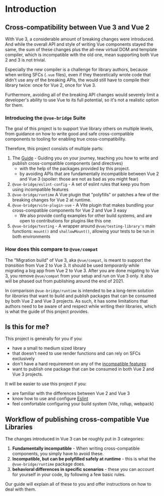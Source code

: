 # Introduction


## Cross-compatibility between Vue 3 and Vue 2

With Vue 3, a considerable amount of breaking changes were introduced. And while the overall API and style of writing Vue components stayed the same, the sum of these changes plus the all-new virtual DOM and template compiler, which is incompatible with the old one, mean supporting both Vue 2 and 3 is not trivial.

Especially the new compiler is a challenge for library authors, because when writing SFCs (`.vue` files), even if they theoretically wrote code that didn't use any of the breaking APIs, the would still have to compile their library twice: once for Vue 2, once for Vue 3.

Furthermore, avoiding all of the breaking API changes would severely limit a developer's ability to use Vue to its full potential, so it's not a realistic option for them.

### Introducing the `@vue-bridge` Suite

The goal of this project is to support Vue library others on multiple levels, from guidance on how to write good and safe cross-compatible components to tooling for enabling true cross-compatibility.

Therefore, this project consists of multiple parts:

1. The [Guide](#) - Guiding you on your journey, teaching you how to write and publish cross-compatible components (and directives) 
   * with the help of the packages provided by this project.
   * by avoiding APIs that are fundamentally incompatible between Vue 2 and Vue 3 (spoiler: those are not as bad as you might fear)
2. `@vue-bridge/eslint-config` - A set of eslint rules that keep you from using incompatible features
2. `@vue-bridge/runtime` A Vue plugin that "polyfills" or patches a few of the breaking changes for Vue 2 at runtime.
3. `@vue-bridge/vite-plugin-vue` - A Vite plugin that makes bundling your cross-compatible components for Vue 2 and Vue 3 easy
    * We also provide config examples for other build systems, and are open to contributions for plugins like this one
4. `@vue-bridge/testing` - A wrapper around `@vue/testing-library's` main functions: `mount()` and `shallowMount()`, allowing your tests to be run in both environments

### How does this compare to `@vue/compat`

The "Migration build" of Vue 3, aka `@vue/compat`, is meant to support the _transition_ from Vue 2 to Vue 3. It should be used *temporarily* while migrating a big app from Vue 2 to Vue 3. After you are done migating to Vue 3, you remove `@vue/compat` from your setup and run on Vue 3 only. It also will be phased out from publishing around the end of 2021.

In comparison `@vue-bridge/runtime` is intended to be a long-term solution for *libraries* that want to build and publish packages that can be consumed by both Vue 2 and Vue 3 projects. As such, it has some limitations that authors need to be aware of and respect while writing their libraries, which is what the guide of this project provides.

## Is this for me?

This project is generally for you if you:

* have a small to medium sized library
* that doesn't need to use render functions and can rely on SFCs exclusively
* don't have a hard requirement on any of the [incompatible features](../compatibility/index.md)
* want to publish one package that can be consumed in both Vue 2 and Vue 3 projects.

It will be easier to use this project if you:

* are familiar with the differences between Vue 2 and Vue 3
* know how to use and configure [Eslint](https://eslint.org)
* feel comfortable configuring your build system (Vite, rollup, webpack)
## Workflow of publishing cross-compatible Vue Libraries

The changes introduced in Vue 3 can be roughly put in 3 categories:

1. **Fundamentally incompatible** - When writing cross-compatible components, you simply have to avoid these.
2. **Incompatible, but can be polyfilled safely at runtime** - this is what the `@vue-bridge/runtime` package does.
3. **behavioral differences in specific scenarios** - these you can account for yourself in your code, by following a few basic rules.

Our guide will explain all of these to you and offer instructions on how to deal with them.